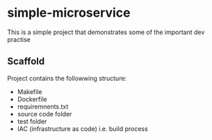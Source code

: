 # simple-microservice
This is a simple project that demonstrates some of the important dev practise

## Scaffold
Project contains the followwing structure:
- Makefile
- Dockerfile
- requiremnents.txt
- source code folder
- test folder
- IAC (infrastructure as code) i.e. build process